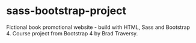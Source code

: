# sass-bootstrap-project
Fictional book promotional website - build with HTML, Sass and Bootstrap 4.
Course project from Bootstrap 4 by Brad Traversy.
